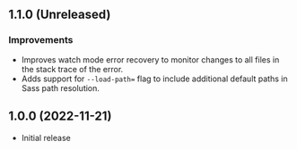 ## 1.1.0 (Unreleased)

### Improvements

- Improves watch mode error recovery to monitor changes to all files in the stack trace of the error.
- Adds support for `--load-path=` flag to include additional default paths in Sass path resolution.

## 1.0.0 (2022-11-21)

- Initial release

